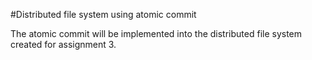 #Distributed file system using atomic commit

The atomic commit will be implemented into the distributed file system created for assignment 3.
